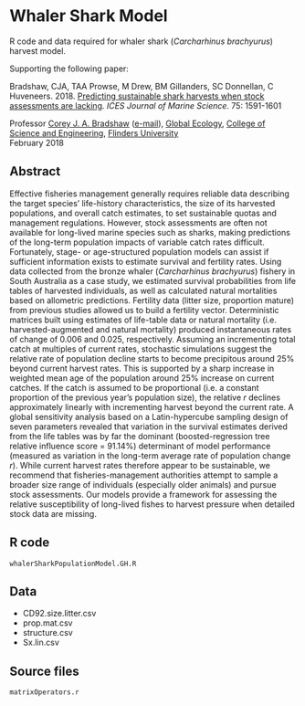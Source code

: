 # Whaler Shark Model
R code and data required for whaler shark (<em>Carcharhinus brachyurus</em>) harvest model.

Supporting the following paper:

Bradshaw, CJA, TAA Prowse, M Drew, BM Gillanders, SC Donnellan, C Huveneers. 2018.
<a href="http://doi.org/10.1093/icesjms/fsy031">Predicting sustainable shark harvests when stock assessments are lacking</a>. <em>ICES Journal of Marine Science</em>. 75: 1591-1601

Professor <a href="https://scholar.google.com/citations?hl=en&user=1sO0O3wAAAAJ&view_op=list_works&sortby=pubdate">Corey J. A. Bradshaw</a> (<a href="mailto:corey.bradshaw@flinders.edu.au">e-mail</a>), <a href="https://globalecologyflinders.com/">Global Ecology</a>, <a href="https://www.flinders.edu.au/college-science-engineering">College of Science and Engineering</a>, <a href="http://www.flinders.edu.au">Flinders University</a>
<br>
February 2018

## Abstract
Effective fisheries management generally requires reliable data describing the target species’ life-history characteristics, the size of its harvested populations, and overall catch estimates, to set sustainable quotas and management regulations. However, stock assessments are often not available for long-lived marine species such as sharks, making predictions of the long-term population impacts of variable catch rates difficult. Fortunately, stage- or age-structured population models can assist if sufficient information exists to estimate survival and fertility rates. Using data collected from the bronze whaler (<em>Carcharhinus brachyurus</em>) fishery in South Australia as a case study, we estimated survival probabilities from life tables of harvested individuals, as well as calculated natural mortalities based on allometric predictions. Fertility data (litter size, proportion mature) from previous studies allowed us to build a fertility vector. Deterministic matrices built using estimates of life-table data or natural mortality (i.e. harvested-augmented and natural mortality) produced instantaneous rates of change of 0.006 and 0.025, respectively. Assuming an incrementing total catch at multiples of current rates, stochastic simulations suggest the relative rate of population decline starts to become precipitous around 25% beyond current harvest rates. This is supported by a sharp increase in weighted mean age of the population around 25% increase on current catches. If the catch is assumed to be proportional (i.e. a constant proportion of the previous year’s population size), the relative <em>r</em> declines approximately linearly with incrementing harvest beyond the current rate. A global sensitivity analysis based on a Latin-hypercube sampling design of seven parameters revealed that variation in the survival estimates derived from the life tables was by far the dominant (boosted-regression tree relative influence score = 91.14%) determinant of model performance (measured as variation in the long-term average rate of population change <em>r</em>). While current harvest rates therefore appear to be sustainable, we recommend that fisheries-management authorities attempt to sample a broader size range of individuals (especially older animals) and pursue stock assessments. Our models provide a framework for assessing the relative susceptibility of long-lived fishes to harvest pressure when detailed
stock data are missing.

## R code
<code>whalerSharkPopulationModel.GH.R</code>

## Data
- CD92.size.litter.csv
- prop.mat.csv
- structure.csv
- Sx.lin.csv

## Source files
<code>matrixOperators.r</code>

